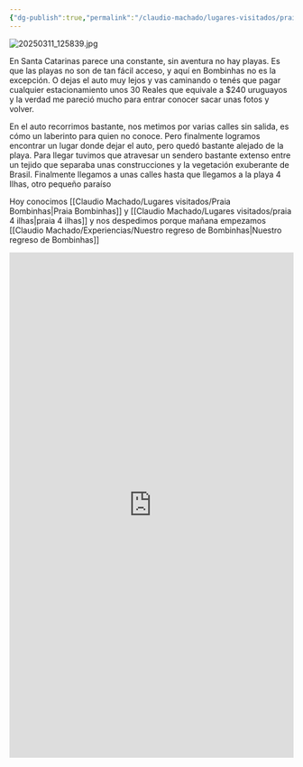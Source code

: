 ```yaml
---
{"dg-publish":true,"permalink":"/claudio-machado/lugares-visitados/praia-4-ilhas/"}
---
```


![20250311_125839.jpg](/img/user/Personal/Im%C3%A1genes/20250311_125839.jpg)  

En Santa Catarinas parece una constante, sin  aventura no hay playas.
Es que las playas no son de tan fácil acceso, y aquí en Bombinhas no es la excepción. O dejas el auto muy lejos y vas caminando o tenés que pagar cualquier estacionamiento unos 30 Reales que equivale a $240 uruguayos y la verdad me pareció mucho para entrar conocer sacar unas fotos y volver.

En el auto recorrimos bastante, nos metimos por varias calles sin salida, es cómo un laberinto para quien no conoce. Pero finalmente logramos encontrar un lugar donde dejar el auto, pero quedó bastante alejado de la playa. Para llegar tuvimos que atravesar un sendero bastante extenso entre un tejido que separaba unas construcciones y la vegetación exuberante de Brasil. Finalmente llegamos a unas calles hasta que llegamos a la playa 4 Ilhas, otro pequeño paraíso 

Hoy conocimos [[Claudio Machado/Lugares visitados/Praia Bombinhas\|Praia Bombinhas]] y [[Claudio Machado/Lugares visitados/praia 4 ilhas\|praia 4 ilhas]] y nos despedimos porque mañana empezamos  [[Claudio Machado/Experiencias/Nuestro regreso de Bombinhas\|Nuestro regreso de Bombinhas]]


<div style="position: relative; width: 100%; padding-bottom: 177.78%; height: 0; overflow: hidden;">
  <iframe 
    style="position: absolute; top: 0; left: 0; width: 100%; height: 100%;" 
    src="https://youtube.com/embed/B7gr2r7gbGA" 
    frameborder="0" allowfullscreen>
  </iframe>
</div>

